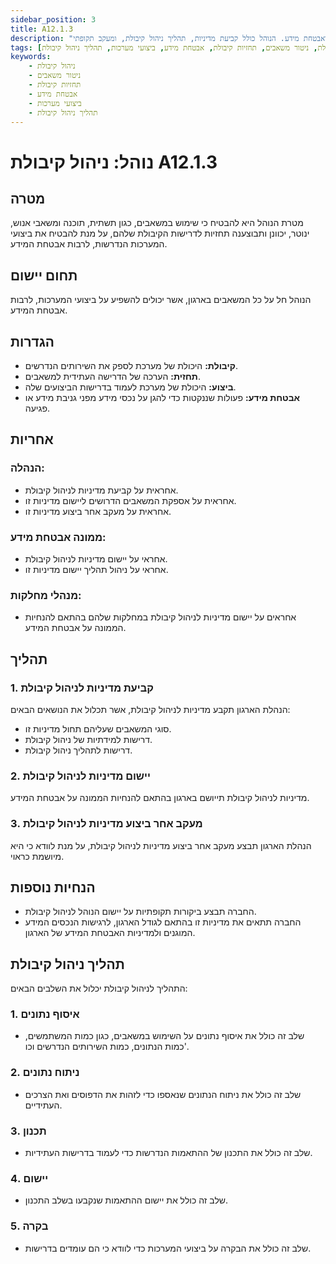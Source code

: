 ```yaml
---
sidebar_position: 3
title: A12.1.3
description: "נוהל לניהול קיבולת בארגון, כולל ניטור, כוונון ותחזיות לדרישות קיבולת המשאבים, כדי להבטיח ביצועים אופטימליים ואבטחת מידע. הנוהל כולל קביעת מדיניות, תהליך ניהול קיבולת, ומעקב תקופתי."
tags: [ניהול קיבולת, ניטור משאבים, תחזיות קיבולת, אבטחת מידע, ביצועי מערכות, תהליך ניהול קיבולת]
keywords:
    - ניהול קיבולת
    - ניטור משאבים
    - תחזיות קיבולת
    - אבטחת מידע
    - ביצועי מערכות
    - תהליך ניהול קיבולת
---
```



# נוהל: ניהול קיבולת A12.1.3

## מטרה
מטרת הנוהל היא להבטיח כי שימוש במשאבים, כגון תשתית, תוכנה ומשאבי אנוש, ינוטר, יכוונן ותבוצענה תחזיות לדרישות הקיבולת שלהם, על מנת להבטיח את ביצועי המערכות הנדרשות, לרבות אבטחת המידע.

## תחום יישום
הנוהל חל על כל המשאבים בארגון, אשר יכולים להשפיע על ביצועי המערכות, לרבות אבטחת המידע.

## הגדרות
- **קיבולת:** היכולת של מערכת לספק את השירותים הנדרשים.
- **תחזית:** הערכה של הדרישה העתידית למשאבים.
- **ביצוע:** היכולת של מערכת לעמוד בדרישות הביצועים שלה.
- **אבטחת מידע:** פעולות שננקטות כדי להגן על נכסי מידע מפני גניבת מידע או פגיעה.

## אחריות
### הנהלה:
- אחראית על קביעת מדיניות לניהול קיבולת.
- אחראית על אספקת המשאבים הדרושים ליישום מדיניות זו.
- אחראית על מעקב אחר ביצוע מדיניות זו.

### ממונה אבטחת מידע:
- אחראי על יישום מדיניות לניהול קיבולת.
- אחראי על ניהול תהליך יישום מדיניות זו.

### מנהלי מחלקות:
- אחראים על יישום מדיניות לניהול קיבולת במחלקות שלהם בהתאם להנחיות הממונה על אבטחת המידע.

## תהליך
### 1. קביעת מדיניות לניהול קיבולת
הנהלת הארגון תקבע מדיניות לניהול קיבולת, אשר תכלול את הנושאים הבאים:
- סוגי המשאבים שעליהם תחול מדיניות זו.
- דרישות למידתיות של ניהול קיבולת.
- דרישות לתהליך ניהול קיבולת.

### 2. יישום מדיניות לניהול קיבולת
מדיניות לניהול קיבולת תייושם בארגון בהתאם להנחיות הממונה על אבטחת המידע.

### 3. מעקב אחר ביצוע מדיניות לניהול קיבולת
הנהלת הארגון תבצע מעקב אחר ביצוע מדיניות לניהול קיבולת, על מנת לוודא כי היא מיושמת כראוי.

## הנחיות נוספות
- החברה תבצע ביקורות תקופתיות על יישום הנוהל לניהול קיבולת.
- החברה תתאים את מדיניות זו בהתאם לגודל הארגון, לרגישות הנכסים המידע המוגנים ולמדיניות האבטחת המידע של הארגון.

## תהליך ניהול קיבולת
התהליך לניהול קיבולת יכלול את השלבים הבאים:

### 1. איסוף נתונים
- שלב זה כולל את איסוף נתונים על השימוש במשאבים, כגון כמות המשתמשים, כמות הנתונים, כמות השירותים הנדרשים וכו'.

### 2. ניתוח נתונים
- שלב זה כולל את ניתוח הנתונים שנאספו כדי לזהות את הדפוסים ואת הצרכים העתידיים.

### 3. תכנון
- שלב זה כולל את התכנון של ההתאמות הנדרשות כדי לעמוד בדרישות העתידיות.

### 4. יישום
- שלב זה כולל את יישום ההתאמות שנקבעו בשלב התכנון.

### 5. בקרה
- שלב זה כולל את הבקרה על ביצועי המערכות כדי לוודא כי הם עומדים בדרישות.